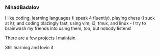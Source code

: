 ### NihadBadalov

I like coding, learning languages (I speak 4 fluently), playing chess (I suck at it),
and coding blazingly fast, using vim, i3, tmux, and linux - I try to brainwash my friends into using them, too, but nobody listens!

There are a few projects I maintain.

Still learning and lovin it
